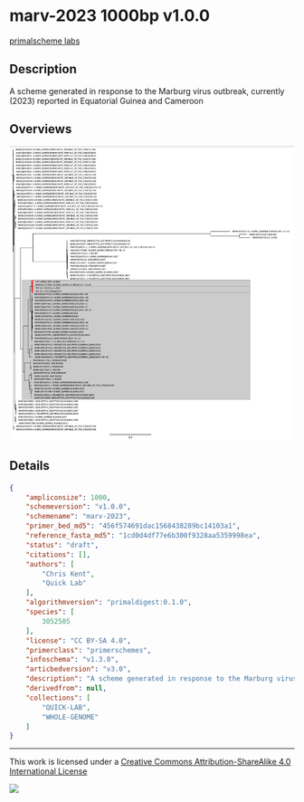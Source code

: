 # marv-2023 1000bp v1.0.0

[primalscheme labs](https://labs.primalscheme.com/detail/marv-2023/1000/v1.0.0)

## Description

A scheme generated in response to the Marburg virus outbreak, currently (2023) reported in Equatorial Guinea and Cameroon

## Overviews

![tree_rename.png](work/tree_rename.png)

## Details

```json
{
    "ampliconsize": 1000,
    "schemeversion": "v1.0.0",
    "schemename": "marv-2023",
    "primer_bed_md5": "456f574691dac1568438289bc14103a1",
    "reference_fasta_md5": "1cd0d4df77e6b300f9328aa5359998ea",
    "status": "draft",
    "citations": [],
    "authors": [
        "Chris Kent",
        "Quick Lab"
    ],
    "algorithmversion": "primaldigest:0.1.0",
    "species": [
        3052505
    ],
    "license": "CC BY-SA 4.0",
    "primerclass": "primerschemes",
    "infoschema": "v1.3.0",
    "articbedversion": "v3.0",
    "description": "A scheme generated in response to the Marburg virus outbreak, currently (2023) reported in Equatorial Guinea and Cameroon",
    "derivedfrom": null,
    "collections": [
        "QUICK-LAB",
        "WHOLE-GENOME"
    ]
}
```



------------------------------------------------------------------------

This work is licensed under a [Creative Commons Attribution-ShareAlike 4.0 International License](http://creativecommons.org/licenses/by-sa/4.0/) 

![](https://i.creativecommons.org/l/by-sa/4.0/88x31.png)